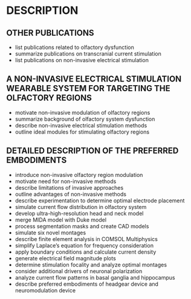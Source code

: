 # DESCRIPTION

## OTHER PUBLICATIONS

- list publications related to olfactory dysfunction
- summarize publications on transcranial current stimulation
- list publications on non-invasive electrical stimulation

## A NON-INVASIVE ELECTRICAL STIMULATION WEARABLE SYSTEM FOR TARGETING THE OLFACTORY REGIONS

- motivate non-invasive modulation of olfactory regions
- summarize background of olfactory system dysfunction
- describe non-invasive electrical stimulation methods
- outline ideal modules for stimulating olfactory regions

## DETAILED DESCRIPTION OF THE PREFERRED EMBODIMENTS

- introduce non-invasive olfactory region modulation
- motivate need for non-invasive methods
- describe limitations of invasive approaches
- outline advantages of non-invasive methods
- describe experimentation to determine optimal electrode placement
- simulate current flow distribution in olfactory system
- develop ultra-high-resolution head and neck model
- merge MIDA model with Duke model
- process segmentation masks and create CAD models
- simulate six novel montages
- describe finite element analysis in COMSOL Multiphysics
- simplify Laplace’s equation for frequency consideration
- apply boundary conditions and calculate current density
- generate electrical field magnitude plots
- determine stimulation focality and analyze optimal montages
- consider additional drivers of neuronal polarization
- analyze current flow patterns in basal ganglia and hippocampus
- describe preferred embodiments of headgear device and neuromodulation device

